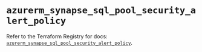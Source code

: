 # `azurerm_synapse_sql_pool_security_alert_policy`

Refer to the Terraform Registry for docs: [`azurerm_synapse_sql_pool_security_alert_policy`](https://registry.terraform.io/providers/hashicorp/azurerm/4.4.0/docs/resources/synapse_sql_pool_security_alert_policy).
